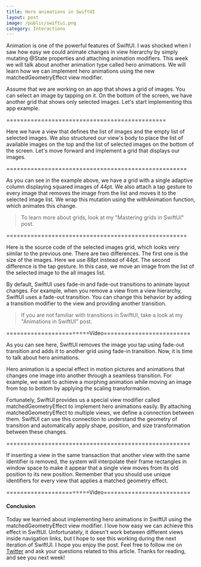 ```yaml
---
title: Hero animations in SwiftUI
layout: post
image: /public/swiftui.png
category: Interactions
---
```


Animation is one of the powerful features of SwiftUI. I was shocked when I saw how easy we could animate changes in view hierarchy by simply mutating @State properties and attaching animation modifiers. This week we will talk about another animation type called hero animations. We will learn how we can implement hero animations using the new matchedGeometryEffect view modifier.

Assume that we are working on an app that shows a grid of images. You can select an image by tapping on it. On the bottom of the screen, we have another grid that shows only selected images. Let's start implementing this app example.

==============================================

Here we have a view that defines the list of images and the empty list of selected images. We also structured our view's body to place the list of available images on the top and the list of selected images on the bottom of the screen. Let's move forward and implement a grid that displays our images.

====================================================

As you can see in the example above, we have a grid with a single adaptive column displaying squared images of 44pt. We also attach a tap gesture to every image that removes the image from the list and moves it to the selected image list. We wrap this mutation using the withAnimation function, which animates this change.

> To learn more about grids, look at my "Mastering grids in SwiftUI" post.

====================================================

Here is the source code of the selected images grid, which looks very similar to the previous one. There are two differences. The first one is the size of the images. Here we use 88pt instead of 44pt. The second difference is the tap gesture. In this case, we move an image from the list of the selected image to the all images list.

By default, SwiftUI uses fade-in and fade-out transitions to animate layout changes. For example, when you remove a view from a view hierarchy, SwiftUI uses a fade-out transition. You can change this behavior by adding a transition modifier to the view and providing another transition.

> If you are not familiar with transitions in SwiftUI, take a look at my "Animations in SwiftUI" post.

========================Video=========================

As you can see here, SwiftUI removes the image you tap using fade-out transition and adds it to another grid using fade-in transition. Now, it is time to talk about hero animations.

Hero animation is a special effect in motion pictures and animations that changes one image into another through a seamless transition. For example, we want to achieve a morphing animation while moving an image from top to bottom by applying the scaling transformation.

Fortunately, SwiftUI provides us a special view modifier called matchedGeometryEffect to implement hero animations easily. By attaching matchedGeometryEffect to multiple views, we define a connection between them. SwiftUI can use this connection to understand the geometry of transition and automatically apply shape, position, and size transformation between these changes.

=====================================================

If inserting a view in the same transaction that another view with the same identifier is removed, the system will interpolate their frame rectangles in window space to make it appear that a single view moves from its old position to its new position. Remember that you should use unique identifiers for every view that applies a matched geometry effect.

========================Video=========================

#### Conclusion
Today we learned about implementing hero animations in SwiftUI using the matchedGeometryEffect view modifier. I love how easy we can achieve this effect in SwiftUI. Unfortunately, it doesn't work between different views inside navigation links, but I hope to see this working during the next iteration of SwiftUI. I hope you enjoy the post. Feel free to follow me on [Twitter](https://twitter.com/mecid) and ask your questions related to this article. Thanks for reading, and see you next week!


